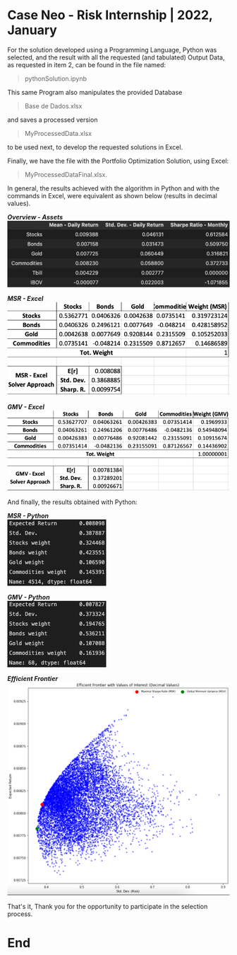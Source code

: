 Case Neo - Risk Internship | 2022, January
==============

For the solution developed using a Programming Language, Python was selected, and the result with all the requested (and tabulated) Output Data, as requested in item 2, can be found in the file named:

>pythonSolution.ipynb

This same Program also manipulates the provided Database

>Base de Dados.xlsx

and saves a processed version

>MyProcessedData.xlsx

to be used next, to develop the requested solutions in Excel.

Finally, we have the file with the Portfolio Optimization Solution, using Excel:

>MyProcessedDataFinal.xlsx.

In general, the results achieved with the algorithm in Python and with the commands in Excel, were equivalent as shown below (results in decimal values).

***Overview - Assets***\
![Data [Grande]](Imgs/Data.png "Data")

***MSR - Excel***\
![MSR - Excel [Grande]](Imgs/MSR-Excel.png "MSR - Excel")

***GMV - Excel***\
![GMV - Excel [Grande]](Imgs/GMV-Excel.png "GMV - Excel")

And finally, the results obtained with Python:

***MSR - Python***\
![MSR - Python [Grande]](Imgs/MSR-Python.png "MSR - Python")

***GMV - Python***\
![GMV - Python [Grande]](Imgs/GMV-Python.png "GMV - Python")

***Efficient Frontier***\
![Efficient Frontier [Grande]](Imgs/Efficient-Frontier.png "Efficient Frontier")

That's it, Thank you for the opportunity to participate in the selection process.

End
==============